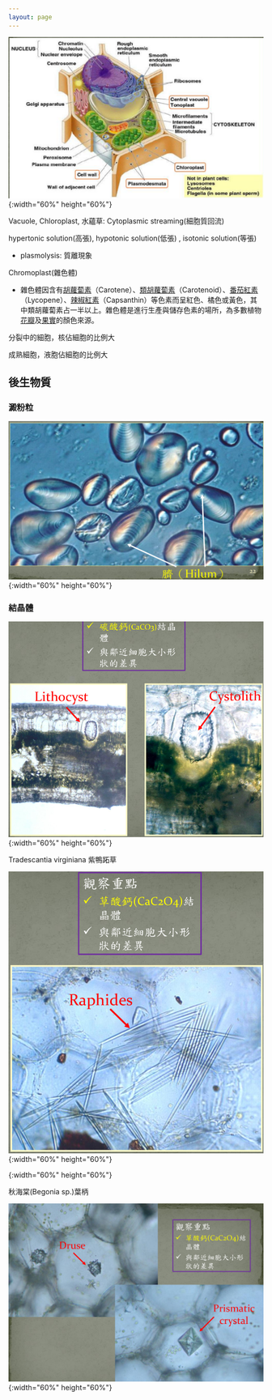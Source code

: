 ```yaml
---
layout: page
---
```


![](./plant_cell.PNG){:width="60%" height="60%"}

Vacuole, Chloroplast, 水蘊草: Cytoplasmic streaming(細胞質回流)

hypertonic solution(高張), hypotonic solution(低張) , isotonic solution(等張)

- plasmolysis: 質離現象

Chromoplast(雜色體)

- 雜色體因含有[胡蘿蔔素](https://zh.wikipedia.org/wiki/%E8%83%A1%E8%98%BF%E8%94%94%E7%B4%A0)（Carotene）、[類胡蘿蔔素](https://zh.wikipedia.org/wiki/%E9%A1%9E%E8%83%A1%E8%98%BF%E8%94%94%E7%B4%A0)（Carotenoid）、[番茄紅素](https://zh.wikipedia.org/wiki/%E7%95%AA%E8%8C%84%E7%B4%85%E7%B4%A0)（Lycopene）、[辣椒紅素](https://zh.wikipedia.org/wiki/%E8%BE%A3%E6%A4%92%E7%BA%A2%E7%B4%A0)（Capsanthin）等色素而呈紅色、橘色或黃色，其中類胡蘿蔔素占一半以上。雜色體是進行生產與儲存色素的場所，為多數植物[花瓣](https://zh.wikipedia.org/wiki/%E8%8A%B1%E7%93%A3)及[果實](https://zh.wikipedia.org/wiki/%E6%9E%9C%E5%AF%A6)的顏色來源。

分裂中的細胞，核佔細胞的比例大

成熟細胞，液胞佔細胞的比例大

## 後生物質

### 澱粉粒

![馬鈴薯澱粉粒](potato_starch.PNG){:width="60%" height="60%"}

### 結晶體

![印度橡膠樹](cac03.PNG){:width="60%" height="60%"}

Tradescantia virginiana 紫鴨跖草

![紫鴨跖草](cac204.png){:width="60%" height="60%"}

{:width="60%" height="60%"}

秋海棠(Begonia sp.)葉柄

![秋海棠](cac2042.PNG){:width="60%" height="60%"}
